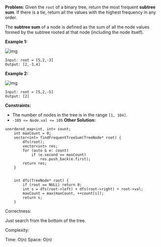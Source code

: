 **Problem:**
Given the `root` of a binary tree, return the most frequent **subtree sum**. If there is a tie, return all the values with the highest frequency in any order.

The **subtree sum** of a node is defined as the sum of all the node values formed by the subtree rooted at that node (including the node itself).

 

**Example 1:**

![img](https://assets.leetcode.com/uploads/2021/04/24/freq1-tree.jpg)

```
Input: root = [5,2,-3]
Output: [2,-3,4]
```

**Example 2:**

![img](https://assets.leetcode.com/uploads/2021/04/24/freq2-tree.jpg)

```
Input: root = [5,2,-5]
Output: [2]
```

 

**Constraints:**

- The number of nodes in the tree is in the range `[1, 104]`.
- `-105 <= Node.val <= 105`
**Other Solution:**
```
unordered_map<int, int> count;
    int maxCount = 0;
    vector<int> findFrequentTreeSum(TreeNode* root) {
        dfs(root);
        vector<int> res;
        for (auto & e: count)
            if (e.second == maxCount)
                res.push_back(e.first);
        return res;
    }


    int dfs(TreeNode* root) {
        if (root == NULL) return 0;
        int s = dfs(root->left) + dfs(root->right) + root->val;
        maxCount = max(maxCount, ++count[s]);
        return s;
    }
```
Correctness:

Just search from the bottom of the tree.

Complexity:

Time: O(n)
Space: O(n)